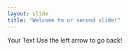 ```yaml
---
layout: slide
title: "Welcome to or second slide!"
---
```

Your Text
Use the left arrow to go back!
